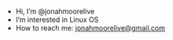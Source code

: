 -  Hi, I’m @jonahmoorelive
-  I’m interested in Linux OS
-  How to reach me: jonahmoorelive@gmail.com

